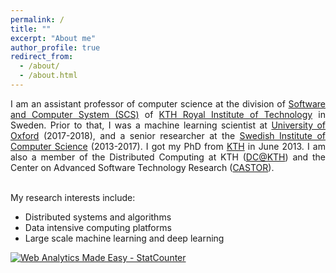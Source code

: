 ```yaml
---
permalink: /
title: ""
excerpt: "About me"
author_profile: true
redirect_from: 
  - /about/
  - /about.html
---
```

<p align="justify">
I am an assistant professor of computer science at the division of <a href="https://www.kth.se/scs">Software and Computer System (SCS)</a> of <a href="https://www.kth.se">KTH Royal Institute of Technology</a> in Sweden. Prior to that, I was a machine learning scientist at <a href="https://www.oxfordmartin.ox.ac.uk/people/830">University of Oxford</a> (2017-2018), and a senior researcher at the <a href="https://www.sics.se/">Swedish Institute of Computer Science</a> (2013-2017). I got my PhD from <a href="https://www.kth.se">KTH</a> in June 2013. I am also a member of the Distributed Computing at KTH (<a href="https://dcatkth.github.io/">DC@KTH</a>) and the Center on Advanced Software Technology Research (<a href="https://www.castor.kth.se/">CASTOR</a>).<br>
</p>
<br>My research interests include:
<div class="row text-justify">
<ul>
<li>Distributed systems and algorithms</li>
<li>Data intensive computing platforms</li>
<li>Large scale machine learning and deep learning</li>
</ul>
</div>

<!------------------------------------------------------------------>
<!-- Start of StatCounter Code for Default Guide -->
<script type="text/javascript">
var sc_project=9186541; 
var sc_invisible=1; 
var sc_security="607d85ca"; 
var scJsHost = (("https:" == document.location.protocol) ?
"https://secure." : "http://www.");
document.write("<sc"+"ript type='text/javascript' src='" +
scJsHost+
"statcounter.com/counter/counter.js'></"+"script>");
</script>
<noscript><div class="statcounter"><a title="Web Analytics
Made Easy - StatCounter" href="http://statcounter.com/"
target="_blank"><img class="statcounter"
src="//c.statcounter.com/9186541/0/607d85ca/1/" alt="Web
Analytics Made Easy - StatCounter"></a></div></noscript>
<!-- End of StatCounter Code for Default Guide -->

